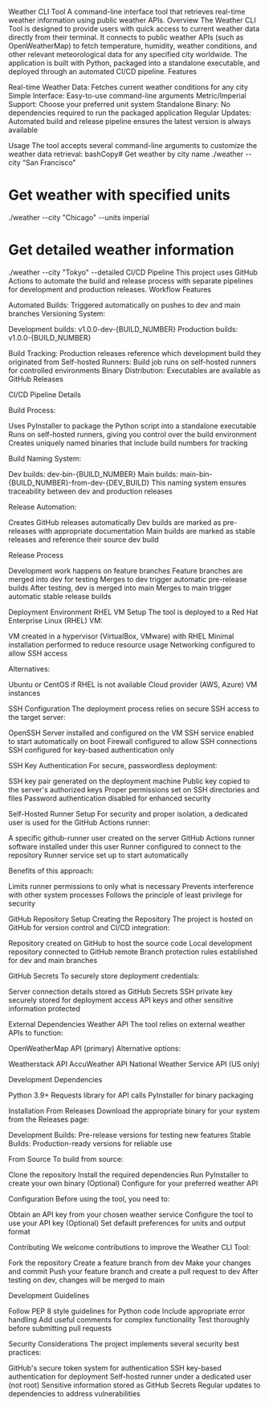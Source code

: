 Weather CLI Tool
A command-line interface tool that retrieves real-time weather information using public weather APIs.
Overview
The Weather CLI Tool is designed to provide users with quick access to current weather data directly from their terminal. It connects to public weather APIs (such as OpenWeatherMap) to fetch temperature, humidity, weather conditions, and other relevant meteorological data for any specified city worldwide. The application is built with Python, packaged into a standalone executable, and deployed through an automated CI/CD pipeline.
Features

Real-time Weather Data: Fetches current weather conditions for any city
Simple Interface: Easy-to-use command-line arguments
Metric/Imperial Support: Choose your preferred unit system
Standalone Binary: No dependencies required to run the packaged application
Regular Updates: Automated build and release pipeline ensures the latest version is always available

Usage
The tool accepts several command-line arguments to customize the weather data retrieval:
bashCopy# Get weather by city name
./weather --city "San Francisco"

# Get weather with specified units
./weather --city "Chicago" --units imperial

# Get detailed weather information
./weather --city "Tokyo" --detailed
CI/CD Pipeline
This project uses GitHub Actions to automate the build and release process with separate pipelines for development and production releases.
Workflow Features

Automated Builds: Triggered automatically on pushes to dev and main branches
Versioning System:

Development builds: v1.0.0-dev-{BUILD_NUMBER}
Production builds: v1.0.0-{BUILD_NUMBER}


Build Tracking: Production releases reference which development build they originated from
Self-hosted Runners: Build job runs on self-hosted runners for controlled environments
Binary Distribution: Executables are available as GitHub Releases

CI/CD Pipeline Details

Build Process:

Uses PyInstaller to package the Python script into a standalone executable
Runs on self-hosted runners, giving you control over the build environment
Creates uniquely named binaries that include build numbers for tracking


Build Naming System:

Dev builds: dev-bin-{BUILD_NUMBER}
Main builds: main-bin-{BUILD_NUMBER}-from-dev-{DEV_BUILD}
This naming system ensures traceability between dev and production releases


Release Automation:

Creates GitHub releases automatically
Dev builds are marked as pre-releases with appropriate documentation
Main builds are marked as stable releases and reference their source dev build



Release Process

Development work happens on feature branches
Feature branches are merged into dev for testing
Merges to dev trigger automatic pre-release builds
After testing, dev is merged into main
Merges to main trigger automatic stable release builds

Deployment Environment
RHEL VM Setup
The tool is deployed to a Red Hat Enterprise Linux (RHEL) VM:

VM created in a hypervisor (VirtualBox, VMware) with RHEL
Minimal installation performed to reduce resource usage
Networking configured to allow SSH access

Alternatives:

Ubuntu or CentOS if RHEL is not available
Cloud provider (AWS, Azure) VM instances

SSH Configuration
The deployment process relies on secure SSH access to the target server:

OpenSSH Server installed and configured on the VM
SSH service enabled to start automatically on boot
Firewall configured to allow SSH connections
SSH configured for key-based authentication only

SSH Key Authentication
For secure, passwordless deployment:

SSH key pair generated on the deployment machine
Public key copied to the server's authorized keys
Proper permissions set on SSH directories and files
Password authentication disabled for enhanced security

Self-Hosted Runner Setup
For security and proper isolation, a dedicated user is used for the GitHub Actions runner:

A specific github-runner user created on the server
GitHub Actions runner software installed under this user
Runner configured to connect to the repository
Runner service set up to start automatically

Benefits of this approach:

Limits runner permissions to only what is necessary
Prevents interference with other system processes
Follows the principle of least privilege for security

GitHub Repository Setup
Creating the Repository
The project is hosted on GitHub for version control and CI/CD integration:

Repository created on GitHub to host the source code
Local development repository connected to GitHub remote
Branch protection rules established for dev and main branches

GitHub Secrets
To securely store deployment credentials:

Server connection details stored as GitHub Secrets
SSH private key securely stored for deployment access
API keys and other sensitive information protected

External Dependencies
Weather API
The tool relies on external weather APIs to function:

OpenWeatherMap API (primary)
Alternative options:

Weatherstack API
AccuWeather API
National Weather Service API (US only)



Development Dependencies

Python 3.9+
Requests library for API calls
PyInstaller for binary packaging

Installation
From Releases
Download the appropriate binary for your system from the Releases page:

Development Builds: Pre-release versions for testing new features
Stable Builds: Production-ready versions for reliable use

From Source
To build from source:

Clone the repository
Install the required dependencies
Run PyInstaller to create your own binary
(Optional) Configure for your preferred weather API

Configuration
Before using the tool, you need to:

Obtain an API key from your chosen weather service
Configure the tool to use your API key
(Optional) Set default preferences for units and output format

Contributing
We welcome contributions to improve the Weather CLI Tool:

Fork the repository
Create a feature branch from dev
Make your changes and commit
Push your feature branch and create a pull request to dev
After testing on dev, changes will be merged to main

Development Guidelines

Follow PEP 8 style guidelines for Python code
Include appropriate error handling
Add useful comments for complex functionality
Test thoroughly before submitting pull requests

Security Considerations
The project implements several security best practices:

GitHub's secure token system for authentication
SSH key-based authentication for deployment
Self-hosted runner under a dedicated user (not root)
Sensitive information stored as GitHub Secrets
Regular updates to dependencies to address vulnerabilities
